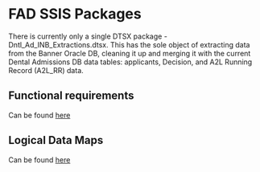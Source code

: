 # FAD SSIS Packages

There is currently only a single DTSX package - Dntl_Ad_INB_Extractions.dtsx. This has the sole object of extracting data from the Banner Oracle DB, cleaning it up and merging it with the current Dental Admissions DB data tables: applicants, Decision, and A2L Running Record (A2L_RR) data.

## Functional requirements

Can be found [here](/Intro/SSIS-Package/Functional-Requirements)

## Logical Data Maps

Can be found [here](/Intro/SSIS-Package/Logical-Data-Map)